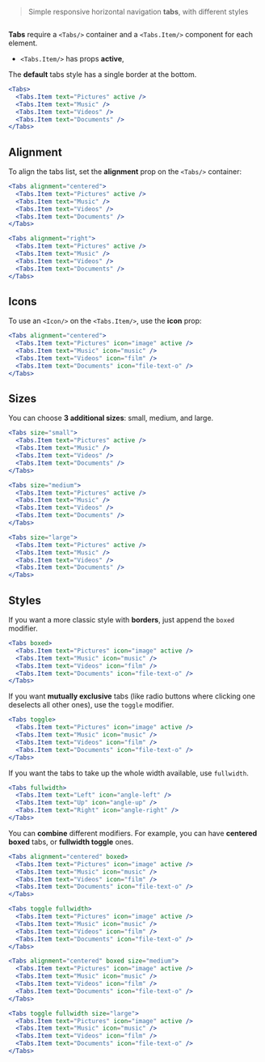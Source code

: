 > Simple responsive horizontal navigation **tabs**, with different styles

```props
```

**Tabs** require a `<Tabs/>` container and a `<Tabs.Item/>` component for each element.
  * `<Tabs.Item/>` has props **active**, 

The **default** tabs style has a single border at the bottom.

```jsx
<Tabs>
  <Tabs.Item text="Pictures" active />
  <Tabs.Item text="Music" />
  <Tabs.Item text="Videos" />
  <Tabs.Item text="Documents" />
</Tabs>
```

## Alignment
To align the tabs list, set the **alignment** prop on the `<Tabs/>` container:

```jsx
<Tabs alignment="centered">
  <Tabs.Item text="Pictures" active />
  <Tabs.Item text="Music" />
  <Tabs.Item text="Videos" />
  <Tabs.Item text="Documents" />
</Tabs>
```

```jsx
<Tabs alignment="right">
  <Tabs.Item text="Pictures" active />
  <Tabs.Item text="Music" />
  <Tabs.Item text="Videos" />
  <Tabs.Item text="Documents" />
</Tabs>
```

## Icons
To use an `<Icon/>` on the `<Tabs.Item/>`, use the **icon** prop:

```jsx
<Tabs alignment="centered">
  <Tabs.Item text="Pictures" icon="image" active />
  <Tabs.Item text="Music" icon="music" />
  <Tabs.Item text="Videos" icon="film" />
  <Tabs.Item text="Documents" icon="file-text-o" />
</Tabs>
```

## Sizes

You can choose **3 additional sizes**: small, medium, and large.

```jsx
<Tabs size="small">
  <Tabs.Item text="Pictures" active />
  <Tabs.Item text="Music" />
  <Tabs.Item text="Videos" />
  <Tabs.Item text="Documents" />
</Tabs>
```

```jsx
<Tabs size="medium">
  <Tabs.Item text="Pictures" active />
  <Tabs.Item text="Music" />
  <Tabs.Item text="Videos" />
  <Tabs.Item text="Documents" />
</Tabs>
```

```jsx
<Tabs size="large">
  <Tabs.Item text="Pictures" active />
  <Tabs.Item text="Music" />
  <Tabs.Item text="Videos" />
  <Tabs.Item text="Documents" />
</Tabs>
```

## Styles
If you want a more classic style with **borders**, just append the `boxed` modifier.

```jsx
<Tabs boxed>
  <Tabs.Item text="Pictures" icon="image" active />
  <Tabs.Item text="Music" icon="music" />
  <Tabs.Item text="Videos" icon="film" />
  <Tabs.Item text="Documents" icon="file-text-o" />
</Tabs>
```

If you want **mutually exclusive** tabs (like radio buttons where clicking one deselects all other ones), use the `toggle` modifier.

```jsx
<Tabs toggle>
  <Tabs.Item text="Pictures" icon="image" active />
  <Tabs.Item text="Music" icon="music" />
  <Tabs.Item text="Videos" icon="film" />
  <Tabs.Item text="Documents" icon="file-text-o" />
</Tabs>
```

If you want the tabs to take up the whole width available, use `fullwidth`.

```jsx
<Tabs fullwidth>
  <Tabs.Item text="Left" icon="angle-left" />
  <Tabs.Item text="Up" icon="angle-up" />
  <Tabs.Item text="Right" icon="angle-right" />
</Tabs>
```

You can **combine** different modifiers. For example, you can have **centered boxed** tabs, or **fullwidth toggle** ones.

```jsx
<Tabs alignment="centered" boxed>
  <Tabs.Item text="Pictures" icon="image" active />
  <Tabs.Item text="Music" icon="music" />
  <Tabs.Item text="Videos" icon="film" />
  <Tabs.Item text="Documents" icon="file-text-o" />
</Tabs>
```

```jsx
<Tabs toggle fullwidth>
  <Tabs.Item text="Pictures" icon="image" active />
  <Tabs.Item text="Music" icon="music" />
  <Tabs.Item text="Videos" icon="film" />
  <Tabs.Item text="Documents" icon="file-text-o" />
</Tabs>
```

```jsx
<Tabs alignment="centered" boxed size="medium">
  <Tabs.Item text="Pictures" icon="image" active />
  <Tabs.Item text="Music" icon="music" />
  <Tabs.Item text="Videos" icon="film" />
  <Tabs.Item text="Documents" icon="file-text-o" />
</Tabs>
```

```jsx
<Tabs toggle fullwidth size="large">
  <Tabs.Item text="Pictures" icon="image" active />
  <Tabs.Item text="Music" icon="music" />
  <Tabs.Item text="Videos" icon="film" />
  <Tabs.Item text="Documents" icon="file-text-o" />
</Tabs>
```
